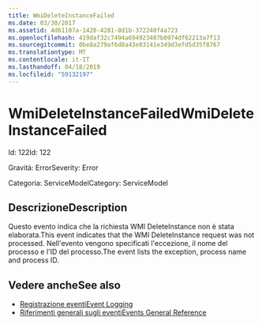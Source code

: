 ```yaml
---
title: WmiDeleteInstanceFailed
ms.date: 03/30/2017
ms.assetid: 4d61107a-1428-4281-8d1b-372240f4a723
ms.openlocfilehash: 419daf32c7494a694923407b0974df62213a7f13
ms.sourcegitcommit: 0be8a279af6d8a43e03141e349d3efd5d35f8767
ms.translationtype: MT
ms.contentlocale: it-IT
ms.lasthandoff: 04/18/2019
ms.locfileid: "59132197"
---
```

# <a name="wmideleteinstancefailed"></a><span data-ttu-id="1596c-102">WmiDeleteInstanceFailed</span><span class="sxs-lookup"><span data-stu-id="1596c-102">WmiDeleteInstanceFailed</span></span>
<span data-ttu-id="1596c-103">Id: 122</span><span class="sxs-lookup"><span data-stu-id="1596c-103">Id: 122</span></span>  
  
 <span data-ttu-id="1596c-104">Gravità: Error</span><span class="sxs-lookup"><span data-stu-id="1596c-104">Severity: Error</span></span>  
  
 <span data-ttu-id="1596c-105">Categoria: ServiceModel</span><span class="sxs-lookup"><span data-stu-id="1596c-105">Category: ServiceModel</span></span>  
  
## <a name="description"></a><span data-ttu-id="1596c-106">Descrizione</span><span class="sxs-lookup"><span data-stu-id="1596c-106">Description</span></span>  
 <span data-ttu-id="1596c-107">Questo evento indica che la richiesta WMI DeleteInstance non è stata elaborata.</span><span class="sxs-lookup"><span data-stu-id="1596c-107">This event indicates that the WMI DeleteInstance request was not processed.</span></span> <span data-ttu-id="1596c-108">Nell'evento vengono specificati l'eccezione, il nome del processo e l'ID del processo.</span><span class="sxs-lookup"><span data-stu-id="1596c-108">The event lists the exception, process name and process ID.</span></span>  
  
## <a name="see-also"></a><span data-ttu-id="1596c-109">Vedere anche</span><span class="sxs-lookup"><span data-stu-id="1596c-109">See also</span></span>

- [<span data-ttu-id="1596c-110">Registrazione eventi</span><span class="sxs-lookup"><span data-stu-id="1596c-110">Event Logging</span></span>](../../../../../docs/framework/wcf/diagnostics/event-logging/index.md)
- [<span data-ttu-id="1596c-111">Riferimenti generali sugli eventi</span><span class="sxs-lookup"><span data-stu-id="1596c-111">Events General Reference</span></span>](../../../../../docs/framework/wcf/diagnostics/event-logging/events-general-reference.md)

